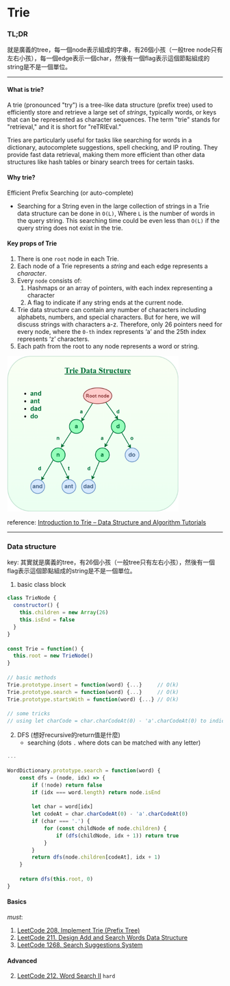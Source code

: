 # Trie
### TL;DR
就是廣義的tree，每一個node表示組成的字串，有26個小孩（一般tree node只有左右小孩），每一個edge表示一個char，然後有一個flag表示這個節點組成的string是不是一個單位。

***
#### What is trie?
A trie (pronounced "try") is a tree-like data structure (prefix tree) used to efficiently store and retrieve a large set of _strings_, typically words, or keys that can be represented as character sequences. The term "trie" stands for "retrieval," and it is short for "reTRIEval."

Tries are particularly useful for tasks like searching for words in a dictionary, autocomplete suggestions, spell checking, and IP routing. They provide fast data retrieval, making them more efficient than other data structures like hash tables or binary search trees for certain tasks.

#### Why trie?
Efficient Prefix Searching (or auto-complete)
- Searching for a String even in the large collection of strings in a Trie data structure can be done in `O(L)`, Where `L` is the number of words in the query string. This searching time could be even less than `O(L)` if the query string does not exist in the trie.


#### Key props of Trie
1. There is one `root` node in each Trie.
2. Each node of a Trie represents a _string_ and each edge represents a _character_.
3. Every `node` consists of:
   1. Hashmaps or an array of pointers, with each index representing a character
   2. A flag to indicate if any string ends at the current node.
4. Trie data structure can contain any number of characters including alphabets, numbers, and special characters. But for here, we will discuss strings with characters a-z. Therefore, only 26 pointers need for every node, where the `0-th` index represents ‘a’ and the 25th index represents ‘z’ characters.
5. Each path from the root to any node represents a word or string.

<img src="assets/img.png" alt="trie" width="400"/>

reference: [Introduction to Trie – Data Structure and Algorithm Tutorials](https://www.geeksforgeeks.org/introduction-to-trie-data-structure-and-algorithm-tutorials/)
***
### Data structure
key: 其實就是廣義的tree，有26個小孩（一般tree只有左右小孩），然後有一個flag表示這個節點組成的string是不是一個單位。
1. basic class block
```js
class TrieNode {
  constructor() {
    this.children = new Array(26)
    this.isEnd = false  
  }
}

const Trie = function() {
  this.root = new TrieNode()
}

// basic methods
Trie.prototype.insert = function(word) {...}     // O(k)
Trie.prototype.search = function(word) {...}     // O(k)
Trie.prototype.startsWith = function(word) {...} // O(k)

// some tricks
// using let charCode = char.charCodeAt(0) - 'a'.charCodeAt(0) to indicate index in child array 
```
2. DFS (想好recursive的return值是什麼)
   - searching (dots `.` where dots can be matched with any letter)
```js
...

WordDictionary.prototype.search = function(word) {
    const dfs = (node, idx) => {
        if (!node) return false
        if (idx === word.length) return node.isEnd

        let char = word[idx]
        let codeAt = char.charCodeAt(0) - 'a'.charCodeAt(0)
        if (char === '.') {
            for (const childNode of node.children) {
                if (dfs(childNode, idx + 1)) return true
            }
        } 
        return dfs(node.children[codeAt], idx + 1)
    }

    return dfs(this.root, 0)
}
```
####    Basics
*must*:
1. [LeetCode 208. Implement Trie (Prefix Tree)](https://leetcode.com/problems/implement-trie-prefix-tree/)
2. [LeetCode 211. Design Add and Search Words Data Structure](https://leetcode.com/problems/design-add-and-search-words-data-structure/)
2. [LeetCode 1268. Search Suggestions System](https://leetcode.com/problems/search-suggestions-system/description/)

#### Advanced
2. [LeetCode 212. Word Search II](https://leetcode.com/problems/word-search-ii/description/) ``hard``
